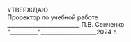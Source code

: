 
<span class="right-align"> УТВЕРЖДАЮ  
Проректор по учебной работе  
\_\_\_\_\_\_\_\_\_\_\_\_\_\_\_\_\_\_\_\_\_\_\_\_\_\_ П.В. Сенченко  
"\_\_\_\_\_\_\_\_\_\_"\_\_\_\_\_\_\_\_\_\_\_\_\_\_\_\_\_\_\_\_2024 г.</span>

